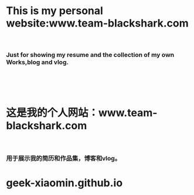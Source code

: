 

<h1>This is my personal website:www.team-blackshark.com</h1><br/>
<h3>Just for showing my resume and the collection of my own Works,blog and vlog.</h3></br></br></br>

<h1>这是我的个人网站：www.team-blackshark.com </h1><br/>
<h3>用于展示我的简历和作品集，博客和vlog。</h3>




# geek-xiaomin.github.io

